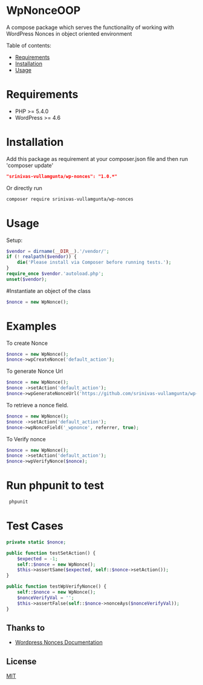 # WpNonceOOP
A compose package which serves the functionality of working with WordPress Nonces in object oriented environment


Table of contents:
 * [Requirements](#requirements)
 * [Installation](#installation)
 * [Usage](#usage)

# Requirements

* PHP >= 5.4.0
* WordPress >= 4.6

# Installation

Add this package as requirement at your composer.json file and
then run 'composer update'

```json
"srinivas-vullamgunta/wp-nonces": "1.0.*"
```

Or directly run

```bash
composer require srinivas-vullamgunta/wp-nonces
```

# Usage

Setup:

```php
$vendor = dirname(__DIR__).'/vendor/';
if (! realpath($vendor)) {
    die('Please install via Composer before running tests.');
}
require_once $vendor.'autoload.php';
unset($vendor);
```

#Instantiate an object of the class

```php
$nonce = new WpNonce();
```
# Examples


To create Nonce 

```php
$nonce = new WpNonce();  
$nonce->wpCreateNonce('default_action');
```

To generate Nonce Url

```php
$nonce = new WpNonce(); 
$nonce ->setAction('default_action');
$nonce->wpGenerateNonceUrl('https://github.com/srinivas-vullamgunta/wp-nonces', '_wpnonce'));
```

To retrieve a nonce field.

```php
$nonce = new WpNonce(); 
$nonce ->setAction('default_action');
$nonce->wpNonceField('_wpnonce', referrer, true);
```

To Verify nonce

```php
$nonce = new WpNonce(); 
$nonce ->setAction('default_action');
$nonce->wpVerifyNonce($nonce);
```

# **Run phpunit** to test

 ```bash
  phpunit 
  ```

# Test Cases

```php
private static $nonce;

public function testSetAction() {
	$expected = -1;
	self::$nonce = new WpNonce();
	$this->assertSame($expected, self::$nonce->setAction());
}

public function testWpVerifyNonce() {  
	self::$nonce = new WpNonce();
	$nonceVerifyVal = '';
	$this->assertFalse(self::$nonce->nonceAys($nonceVerifyVal));
}
```

## Thanks to
* [Wordpress Nonces Documentation](https://codex.wordpress.org/WordPress_Nonces)

## License

[MIT](http://opensource.org/licenses/MIT)